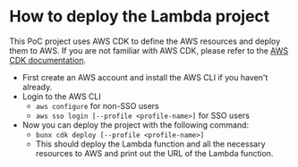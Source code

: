 # How to deploy the Lambda project

This PoC project uses AWS CDK to define the AWS resources and deploy them to AWS.  If you are not familiar with AWS CDK, please refer to the [AWS CDK documentation](https://docs.aws.amazon.com/cdk/v2/guide/home.html).

* First create an AWS account and install the AWS CLI if you haven't already.
* Login to the AWS CLI
  * `aws configure` for non-SSO users
  * `aws sso login [--profile <profile-name>]` for SSO users
* Now you can deploy the project with the following command:
  * `bunx cdk deploy [--profile <profile-name>]`
  * This should deploy the Lambda function and all the necessary resources to AWS and print out the URL of the Lambda function.




